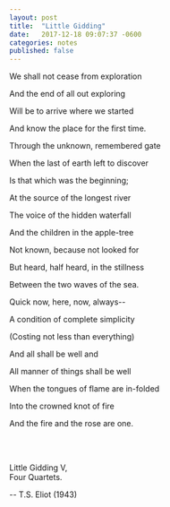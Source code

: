 ```yaml
---
layout: post
title:  "Little Gidding"
date:   2017-12-18 09:07:37 -0600
categories: notes
published: false
---
```

We shall not cease from exploration

And the end of all out exploring

Will be to arrive where we started

And know the place for the first time.

Through the unknown, remembered gate

When the last of earth left to discover

Is that which was the beginning;

At the source of the longest river

The voice of the hidden waterfall

And the children in the apple-tree

Not known, because not looked for

But heard, half heard, in the stillness

Between the two waves of the sea.

Quick now, here, now, always--

A condition of complete simplicity

(Costing not less than everything)

And all shall be well and

All manner of things shall be well

When the tongues of flame are in-folded

Into the crowned knot of fire

And the fire and the rose are one.

<br>
<br>


  Little Gidding V,<br>
  Four Quartets.

-- T.S. Eliot (1943)

